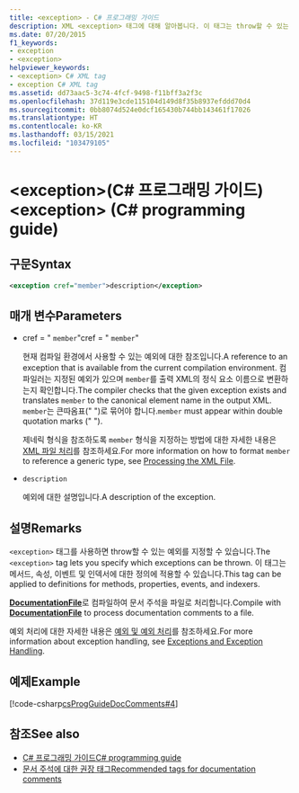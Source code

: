 ```yaml
---
title: <exception> - C# 프로그래밍 가이드
description: XML <exception> 태그에 대해 알아봅니다. 이 태그는 throw할 수 있는 예외를 지정하는 데 사용되며 메서드, 속성, 이벤트 및 인덱서에 적용될 수 있습니다.
ms.date: 07/20/2015
f1_keywords:
- exception
- <exception>
helpviewer_keywords:
- <exception> C# XML tag
- exception C# XML tag
ms.assetid: dd73aac5-3c74-4fcf-9498-f11bff3a2f3c
ms.openlocfilehash: 37d119e3cde115104d149d8f35b8937efddd70d4
ms.sourcegitcommit: 0bb8074d524e0dcf165430b744bb143461f17026
ms.translationtype: HT
ms.contentlocale: ko-KR
ms.lasthandoff: 03/15/2021
ms.locfileid: "103479105"
---
```

# <a name="exception-c-programming-guide"></a><span data-ttu-id="d0712-104">\<exception>(C# 프로그래밍 가이드)</span><span class="sxs-lookup"><span data-stu-id="d0712-104">\<exception> (C# programming guide)</span></span>

## <a name="syntax"></a><span data-ttu-id="d0712-105">구문</span><span class="sxs-lookup"><span data-stu-id="d0712-105">Syntax</span></span>

```xml
<exception cref="member">description</exception>
```

## <a name="parameters"></a><span data-ttu-id="d0712-106">매개 변수</span><span class="sxs-lookup"><span data-stu-id="d0712-106">Parameters</span></span>

- <span data-ttu-id="d0712-107">cref = " `member`"</span><span class="sxs-lookup"><span data-stu-id="d0712-107">cref = " `member`"</span></span>

  <span data-ttu-id="d0712-108">현재 컴파일 환경에서 사용할 수 있는 예외에 대한 참조입니다.</span><span class="sxs-lookup"><span data-stu-id="d0712-108">A reference to an exception that is available from the current compilation environment.</span></span> <span data-ttu-id="d0712-109">컴파일러는 지정된 예외가 있으며 `member`를 출력 XML의 정식 요소 이름으로 변환하는지 확인합니다.</span><span class="sxs-lookup"><span data-stu-id="d0712-109">The compiler checks that the given exception exists and translates `member` to the canonical element name in the output XML.</span></span> <span data-ttu-id="d0712-110">`member`는 큰따옴표(" ")로 묶어야 합니다.</span><span class="sxs-lookup"><span data-stu-id="d0712-110">`member` must appear within double quotation marks (" ").</span></span>

  <span data-ttu-id="d0712-111">제네릭 형식을 참조하도록 `member` 형식을 지정하는 방법에 대한 자세한 내용은 [XML 파일 처리](processing-the-xml-file.md)를 참조하세요.</span><span class="sxs-lookup"><span data-stu-id="d0712-111">For more information on how to format `member` to reference a generic type, see [Processing the XML File](processing-the-xml-file.md).</span></span>

- `description`

  <span data-ttu-id="d0712-112">예외에 대한 설명입니다.</span><span class="sxs-lookup"><span data-stu-id="d0712-112">A description of the exception.</span></span>

## <a name="remarks"></a><span data-ttu-id="d0712-113">설명</span><span class="sxs-lookup"><span data-stu-id="d0712-113">Remarks</span></span>

<span data-ttu-id="d0712-114">`<exception>` 태그를 사용하면 throw할 수 있는 예외를 지정할 수 있습니다.</span><span class="sxs-lookup"><span data-stu-id="d0712-114">The `<exception>` tag lets you specify which exceptions can be thrown.</span></span> <span data-ttu-id="d0712-115">이 태그는 메서드, 속성, 이벤트 및 인덱서에 대한 정의에 적용할 수 있습니다.</span><span class="sxs-lookup"><span data-stu-id="d0712-115">This tag can be applied to definitions for methods, properties, events, and indexers.</span></span>

<span data-ttu-id="d0712-116">[**DocumentationFile**](../../language-reference/compiler-options/output.md#documentationfile)로 컴파일하여 문서 주석을 파일로 처리합니다.</span><span class="sxs-lookup"><span data-stu-id="d0712-116">Compile with [**DocumentationFile**](../../language-reference/compiler-options/output.md#documentationfile) to process documentation comments to a file.</span></span>

<span data-ttu-id="d0712-117">예외 처리에 대한 자세한 내용은 [예외 및 예외 처리](../exceptions/index.md)를 참조하세요.</span><span class="sxs-lookup"><span data-stu-id="d0712-117">For more information about exception handling, see [Exceptions and Exception Handling](../exceptions/index.md).</span></span>

## <a name="example"></a><span data-ttu-id="d0712-118">예제</span><span class="sxs-lookup"><span data-stu-id="d0712-118">Example</span></span>

[!code-csharp[csProgGuideDocComments#4](~/samples/snippets/csharp/VS_Snippets_VBCSharp/csProgGuideDocComments/CS/DocComments.cs#4)]

## <a name="see-also"></a><span data-ttu-id="d0712-119">참조</span><span class="sxs-lookup"><span data-stu-id="d0712-119">See also</span></span>

- [<span data-ttu-id="d0712-120">C# 프로그래밍 가이드</span><span class="sxs-lookup"><span data-stu-id="d0712-120">C# programming guide</span></span>](../index.md)
- [<span data-ttu-id="d0712-121">문서 주석에 대한 권장 태그</span><span class="sxs-lookup"><span data-stu-id="d0712-121">Recommended tags for documentation comments</span></span>](recommended-tags-for-documentation-comments.md)
